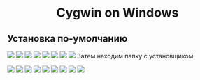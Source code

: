 <h1 align="center">Cygwin on Windows</h1>

## Установка по-умолчанию
   ![](/img/1.jpg)
   ![](/img/2.jpg)
    ![](/img/3.jpg)
    ![](/img/4.jpg)
    ![](/img/5.jpg)
    ![](/img/6.jpg)
    ![](/img/7.jpg)
    ![](/img/8.jpg)
   Затем находим папку с установщиком
   
![](/img/9.jpg)
![](/img/10.jpg)
![](/img/11.jpg)
![](/img/12.jpg)
![](/img/13.jpg)
![](/img/14.jpg)
![](/img/15.jpg)
![](/img/16.jpg)
![](/img/17.jpg)
